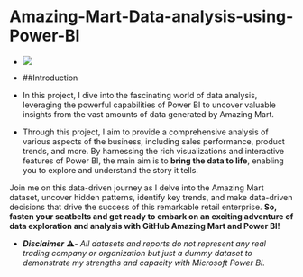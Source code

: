 # Amazing-Mart-Data-analysis-using-Power-BI
- ![](https://th.bing.com/th/id/OIP.KJR7866fPDGUmo-Bc_pgtQHaHa?rs=1&pid=ImgDetMain)

- ##Introduction
- In this project, I dive into the fascinating world of data analysis, leveraging the powerful capabilities of Power BI to uncover valuable insights from the vast amounts of data generated by Amazing Mart.

- Through this project, I aim to provide a comprehensive analysis of various aspects of the business, including sales performance, product trends, and more. By harnessing the rich visualizations and interactive features of Power BI, the main aim is to **bring the data to life**, enabling you to explore and understand the story it tells.

Join me on this data-driven journey as I delve into the Amazing Mart dataset, uncover hidden patterns, identify key trends, and make data-driven decisions that drive the success of this remarkable retail enterprise.
**So, fasten your seatbelts and get ready to embark on an exciting adventure of data exploration and analysis with GitHub Amazing Mart and Power BI!**

- **_Disclaimer_** ⚠️- _All datasets and reports do not represent any real trading company or organization but just a dummy dataset to demonstrate my strengths and capacity with Microsoft Power BI._
